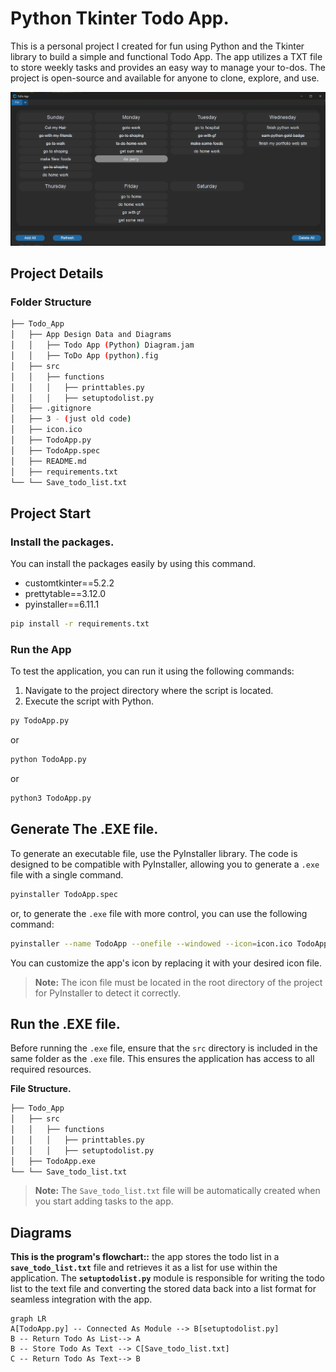 # Python Tkinter Todo App.

This is a personal project I created for fun using Python and the Tkinter library to build a simple and functional Todo App. The app utilizes a TXT file to store weekly tasks and provides an easy way to manage your to-dos. The project is open-source and available for anyone to clone, explore, and use.

![Image Of The App User Interface.](assets/todo_app.png)

## Project Details

### Folder Structure
```bash
├── Todo_App
│   ├── App Design Data and Diagrams
│   │   ├── Todo App (Python) Diagram.jam
│   │   ├── ToDo App (python).fig
│   ├── src
│   │   ├── functions
│   │   │   ├── printtables.py
│   │   │   ├── setuptodolist.py
│   ├── .gitignore
│   ├── 3 - (just old code)
│   ├── icon.ico
│   ├── TodoApp.py
│   ├── TodoApp.spec
│   ├── README.md
│   ├── requirements.txt
└── └── Save_todo_list.txt
```

## Project Start

### Install the packages.

You can install the packages easily by using this command.

 - customtkinter==5.2.2
 - prettytable==3.12.0
 - pyinstaller==6.11.1

```bash
pip install -r requirements.txt
```

### Run the App
To test the application, you can run it using the following commands:

 1. Navigate to the project directory where the script is located.
 2. Execute the script with Python.

```bash
py TodoApp.py
```
or
```bash
python TodoApp.py
```
or
```bash
python3 TodoApp.py
```

## Generate The .EXE file.

To generate an executable file, use the PyInstaller library. The code is designed to be compatible with PyInstaller, allowing you to generate a `.exe` file with a single command.

```bash
pyinstaller TodoApp.spec
```
or, to generate the `.exe` file with more control, you can use the following command:
```bash
pyinstaller --name TodoApp --onefile --windowed --icon=icon.ico TodoApp.py
```
You can customize the app's icon by replacing it with your desired icon file.
> **Note:** The icon file must be located in the root directory of the project for PyInstaller to detect it correctly.

## Run the .EXE file.

Before running the `.exe` file, ensure that the `src` directory is included in the same folder as the `.exe` file. This ensures the application has access to all required resources.

**File Structure.**
```bash
├── Todo_App
│   ├── src
│	│   ├── functions
│	│	│   ├── printtables.py
│	│	│   ├── setuptodolist.py
│   ├── TodoApp.exe
└── └── Save_todo_list.txt
```
>**Note:** The `Save_todo_list.txt` file will be automatically created when you start adding tasks to the app.


## Diagrams

**This is the program's flowchart::**
the app stores the todo list in a **`save_todo_list.txt`** file and retrieves it as a list for use within the application. The **`setuptodolist.py`** module is responsible for writing the todo list to the text file and converting the stored data back into a list format for seamless integration with the app.

```mermaid
graph LR
A[TodoApp.py] -- Connected As Module --> B[setuptodolist.py]
B -- Return Todo As List--> A
B -- Store Todo As Text --> C[Save_todo_list.txt]
C -- Return Todo As Text--> B
```